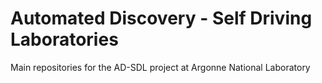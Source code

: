 # Automated Discovery - Self Driving Laboratories

Main repositories for the AD-SDL project at Argonne National Laboratory